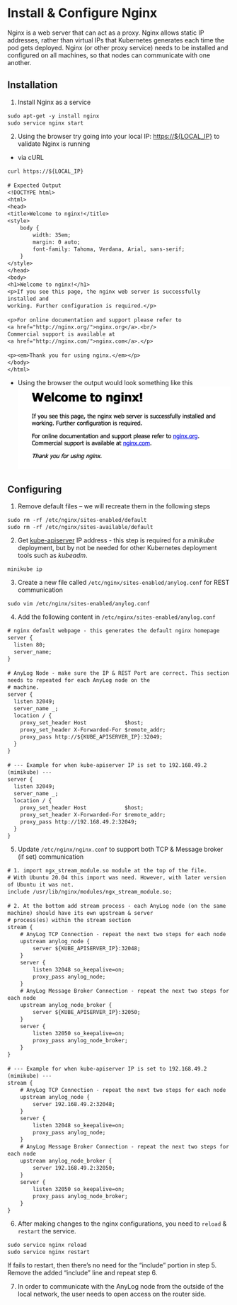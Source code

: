 # Install & Configure Nginx 
Nginx is a web server that can act as a proxy. Nginx allows static IP addresses, rather than virtual IPs  that Kubernetes 
generates each time the pod gets deployed. Nginx (or other proxy service) needs to be installed and configured on all 
machines, so that nodes can communicate with one another.

## Installation 
1. Install Nginx as a service
```shell
sudo apt-get -y install nginx
sudo service nginx start 
```

2. Using the browser try going into your local IP: [https://${LOCAL_IP}]() to validate Nginx is running
* via cURL
```commandline
curl https://${LOCAL_IP} 

# Expected Output
<!DOCTYPE html>
<html>
<head>
<title>Welcome to nginx!</title>
<style>
    body {
        width: 35em;
        margin: 0 auto;
        font-family: Tahoma, Verdana, Arial, sans-serif;
    }
</style>
</head>
<body>
<h1>Welcome to nginx!</h1>
<p>If you see this page, the nginx web server is successfully installed and
working. Further configuration is required.</p>

<p>For online documentation and support please refer to
<a href="http://nginx.org/">nginx.org</a>.<br/>
Commercial support is available at
<a href="http://nginx.com/">nginx.com</a>.</p>

<p><em>Thank you for using nginx.</em></p>
</body>
</html> 
```
* Using the browser the output would look something like this
![nginx welcome message](../../imgs/nginx_welcome_message.png)

## Configuring 
1. Remove default files – we will recreate them in the following steps 
```commandline
sudo rm -rf /etc/nginx/sites-enabled/default 
sudo rm -rf /etc/nginx/sites-available/default
```

2. Get [kube-apiserver](https://kubernetes.io/docs/reference/command-line-tools-reference/kube-apiserver/) IP address - 
this step is required for a _minikube_ deployment, but by not be needed for other Kubernetes deployment tools such as 
_kubeadm_.
```commandline
minikube ip 
```

3. Create a new file called `/etc/nginx/sites-enabled/anylog.conf` for REST communication
```commandline
sudo vim /etc/nginx/sites-enabled/anylog.conf 
```

4. Add the following content in `/etc/nginx/sites-enabled/anylog.conf`
```editorconfig
# nginx default webpage - this generates the default nginx homepage 
server {
  listen 80;
  server_name;
}

# AnyLog Node - make sure the IP & REST Port are correct. This section needs to repeated for each AnyLog node on the 
# machine. 
server {
  listen 32049;
  server_name _;
  location / {
    proxy_set_header Host            $host;
    proxy_set_header X-Forwarded-For $remote_addr;
    proxy_pass http://${KUBE_APISERVER_IP}:32049;
  }
}

# --- Example for when kube-apiserver IP is set to 192.168.49.2 (mimikube) ---
server {
  listen 32049;
  server_name _;
  location / {
    proxy_set_header Host            $host;
    proxy_set_header X-Forwarded-For $remote_addr;
    proxy_pass http://192.168.49.2:32049;
  }
}
```

5. Update `/etc/nginx/nginx.conf` to support both TCP & Message broker (if set) communication
```editorconfig
# 1. import ngx_stream_module.so module at the top of the file.
# With Ubuntu 20.04 this import was need. However, with later version of Ubuntu it was not. 
include /usr/lib/nginx/modules/ngx_stream_module.so;

# 2. At the bottom add stream process - each AnyLog node (on the same machine) should have its own upstream & server 
# process(es) within the stream section
stream {
    # AnyLog TCP Connection - repeat the next two steps for each node
    upstream anylog_node {
        server ${KUBE_APISERVER_IP}:32048;
    }
    server {
        listen 32048 so_keepalive=on;
        proxy_pass anylog_node;
    }
    # AnyLog Message Broker Connection - repeat the next two steps for each node 
    upstream anylog_node_broker {
        server ${KUBE_APISERVER_IP}:32050;
    }
    server {
        listen 32050 so_keepalive=on;
        proxy_pass anylog_node_broker;
    }
}

# --- Example for when kube-apiserver IP is set to 192.168.49.2 (mimikube) ---
stream {
    # AnyLog TCP Connection - repeat the next two steps for each node
    upstream anylog_node {
        server 192.168.49.2:32048;
    }
    server {
        listen 32048 so_keepalive=on;
        proxy_pass anylog_node;
    }
    # AnyLog Message Broker Connection - repeat the next two steps for each node 
    upstream anylog_node_broker {
        server 192.168.49.2:32050;
    }
    server {
        listen 32050 so_keepalive=on;
        proxy_pass anylog_node_broker;
    }
}
```

6. After making changes to the nginx configurations, you need to `reload` & `restart` the service. 
```commandline
sudo service nginx reload 
sudo service nginx restart
```
If fails to restart, then there’s no need for the “include” portion in step 5. Remove the added “include” line and repeat 
step 6.

7. In order to communicate with the AnyLog node from the outside of the local network, the user needs to open access on 
the router side. 

